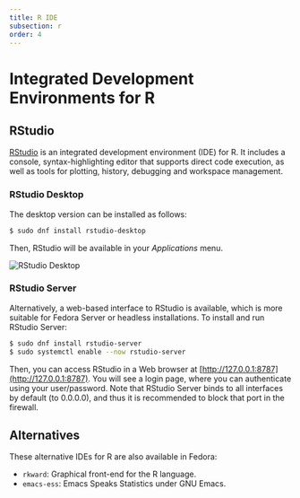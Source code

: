 ```yaml
---
title: R IDE
subsection: r
order: 4
---
```


# Integrated Development Environments for R

## RStudio

[RStudio](https://rstudio.com/) is an integrated development environment (IDE) for R. It includes a console, syntax-highlighting editor that supports direct code execution, as well as tools for plotting, history, debugging and workspace management.

### RStudio Desktop

The desktop version can be installed as follows:

```bash
$ sudo dnf install rstudio-desktop
```

Then, RStudio will be available in your _Applications_ menu.

![RStudio Desktop](/content/tech/languages/r/rstudio.png)

### RStudio Server

Alternatively, a web-based interface to RStudio is available, which is more suitable for Fedora Server or headless installations. To install and run RStudio Server:

```bash
$ sudo dnf install rstudio-server
$ sudo systemctl enable --now rstudio-server
```

Then, you can access RStudio in a Web browser at [http://127.0.0.1:8787](http://127.0.0.1:8787).
You will see a login page, where you can authenticate using your user/password.
Note that RStudio Server binds to all interfaces by default (to 0.0.0.0), and thus it is recommended to block that port in the firewall.

## Alternatives

These alternative IDEs for R are also available in Fedora:

- `rkward`: Graphical front-end for the R language.
- `emacs-ess`: Emacs Speaks Statistics under GNU Emacs.
